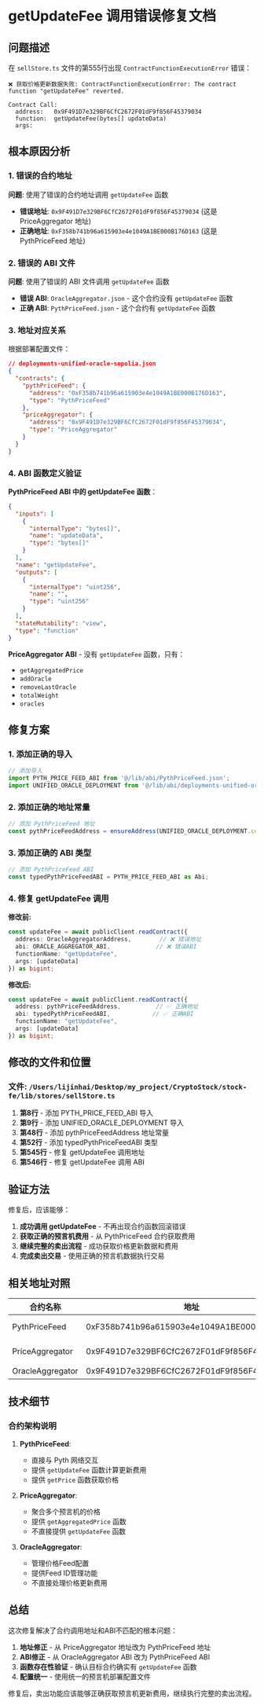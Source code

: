 # getUpdateFee 调用错误修复文档

## 问题描述

在 `sellStore.ts` 文件的第555行出现 `ContractFunctionExecutionError` 错误：

```
❌ 获取价格更新数据失败: ContractFunctionExecutionError: The contract function "getUpdateFee" reverted.

Contract Call:
  address:   0x9F491D7e329BF6CfC2672F01dF9f856F45379034
  function:  getUpdateFee(bytes[] updateData)
  args:
```

## 根本原因分析

### 1. 错误的合约地址

**问题**: 使用了错误的合约地址调用 `getUpdateFee` 函数

- **错误地址**: `0x9F491D7e329BF6CfC2672F01dF9f856F45379034` (这是 PriceAggregator 地址)
- **正确地址**: `0xF358b741b96a615903e4e1049A1BE000B176D163` (这是 PythPriceFeed 地址)

### 2. 错误的 ABI 文件

**问题**: 使用了错误的 ABI 文件调用 `getUpdateFee` 函数

- **错误 ABI**: `OracleAggregator.json` - 这个合约没有 `getUpdateFee` 函数
- **正确 ABI**: `PythPriceFeed.json` - 这个合约有 `getUpdateFee` 函数

### 3. 地址对应关系

根据部署配置文件：

```json
// deployments-unified-oracle-sepolia.json
{
  "contracts": {
    "pythPriceFeed": {
      "address": "0xF358b741b96a615903e4e1049A1BE000B176D163",
      "type": "PythPriceFeed"
    },
    "priceAggregator": {
      "address": "0x9F491D7e329BF6CfC2672F01dF9f856F45379034",
      "type": "PriceAggregator"
    }
  }
}
```

### 4. ABI 函数定义验证

**PythPriceFeed ABI 中的 getUpdateFee 函数**：
```json
{
  "inputs": [
    {
      "internalType": "bytes[]",
      "name": "updateData",
      "type": "bytes[]"
    }
  ],
  "name": "getUpdateFee",
  "outputs": [
    {
      "internalType": "uint256",
      "name": "",
      "type": "uint256"
    }
  ],
  "stateMutability": "view",
  "type": "function"
}
```

**PriceAggregator ABI** - 没有 `getUpdateFee` 函数，只有：
- `getAggregatedPrice`
- `addOracle`
- `removeLastOracle`
- `totalWeight`
- `oracles`

## 修复方案

### 1. 添加正确的导入

```typescript
// 添加导入
import PYTH_PRICE_FEED_ABI from '@/lib/abi/PythPriceFeed.json';
import UNIFIED_ORACLE_DEPLOYMENT from '@/lib/abi/deployments-unified-oracle-sepolia.json';
```

### 2. 添加正确的地址常量

```typescript
// 添加 PythPriceFeed 地址
const pythPriceFeedAddress = ensureAddress(UNIFIED_ORACLE_DEPLOYMENT.contracts.pythPriceFeed.address);
```

### 3. 添加正确的 ABI 类型

```typescript
// 添加 PythPriceFeed ABI
const typedPythPriceFeedABI = PYTH_PRICE_FEED_ABI as Abi;
```

### 4. 修复 getUpdateFee 调用

**修改前:**
```typescript
const updateFee = await publicClient.readContract({
  address: OracleAggregatorAddress,        // ❌ 错误地址
  abi: ORACLE_AGGREGATOR_ABI,             // ❌ 错误ABI
  functionName: "getUpdateFee",
  args: [updateData]
}) as bigint;
```

**修改后:**
```typescript
const updateFee = await publicClient.readContract({
  address: pythPriceFeedAddress,          // ✅ 正确地址
  abi: typedPythPriceFeedABI,            // ✅ 正确ABI
  functionName: "getUpdateFee",
  args: [updateData]
}) as bigint;
```

## 修改的文件和位置

### 文件: `/Users/lijinhai/Desktop/my_project/CryptoStock/stock-fe/lib/stores/sellStore.ts`

1. **第8行** - 添加 PYTH_PRICE_FEED_ABI 导入
2. **第9行** - 添加 UNIFIED_ORACLE_DEPLOYMENT 导入
3. **第48行** - 添加 pythPriceFeedAddress 地址常量
4. **第52行** - 添加 typedPythPriceFeedABI 类型
5. **第545行** - 修复 getUpdateFee 调用地址
6. **第546行** - 修复 getUpdateFee 调用 ABI

## 验证方法

修复后，应该能够：

1. **成功调用 getUpdateFee** - 不再出现合约函数回滚错误
2. **获取正确的预言机费用** - 从 PythPriceFeed 合约获取费用
3. **继续完整的卖出流程** - 成功获取价格更新数据和费用
4. **完成卖出交易** - 使用正确的预言机数据执行交易

## 相关地址对照

| 合约名称 | 地址 | ABI文件 | 主要功能 |
|---------|------|---------|---------|
| PythPriceFeed | 0xF358b741b96a615903e4e1049A1BE000B176D163 | PythPriceFeed.json | Pyth价格更新、getUpdateFee |
| PriceAggregator | 0x9F491D7e329BF6CfC2672F01dF9f856F45379034 | PriceAggregator.json | 聚合价格、getAggregatedPrice |
| OracleAggregator | 0x9F491D7e329BF6CfC2672F01dF9f856F45379034 | OracleAggregator.json | 价格Feed管理 |

## 技术细节

### 合约架构说明

1. **PythPriceFeed**:
   - 直接与 Pyth 网络交互
   - 提供 `getUpdateFee` 函数计算更新费用
   - 提供 `getPrice` 函数获取价格

2. **PriceAggregator**:
   - 聚合多个预言机的价格
   - 提供 `getAggregatedPrice` 函数
   - 不直接提供 `getUpdateFee` 函数

3. **OracleAggregator**:
   - 管理价格Feed配置
   - 提供Feed ID管理功能
   - 不直接处理价格更新费用

## 总结

这次修复解决了合约调用地址和ABI不匹配的根本问题：

1. **地址修正** - 从 PriceAggregator 地址改为 PythPriceFeed 地址
2. **ABI修正** - 从 OracleAggregator ABI 改为 PythPriceFeed ABI
3. **函数存在性验证** - 确认目标合约确实有 `getUpdateFee` 函数
4. **配置统一** - 使用统一的预言机部署配置文件

修复后，卖出功能应该能够正确获取预言机更新费用，继续执行完整的卖出流程。